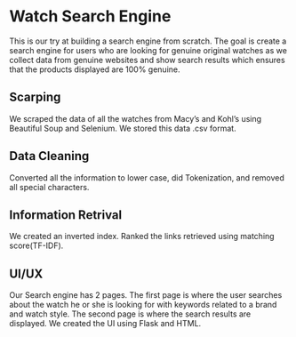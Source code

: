 # Watch Search Engine

This is our try at building a search engine from scratch. 
The goal is create a search engine for users who are looking for genuine original watches as we collect data from genuine websites and show search results which ensures that the products displayed are 100% genuine.

## Scarping 
We scraped the data of all the watches from Macy’s and Kohl’s using Beautiful Soup and Selenium. We stored this data .csv format. 

## Data Cleaning 
Converted all the information to lower case, did Tokenization, and removed all special characters.

## Information Retrival 
We created an inverted index. Ranked the links retrieved using matching score(TF-IDF). 

## UI/UX
Our Search engine has 2 pages.
The first page is where the user searches about the watch he or she is looking for with keywords related to a brand and watch style.
The second page is where the search results are displayed. We created the UI using Flask and HTML.
